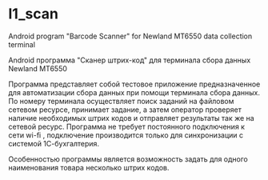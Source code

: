 # l1_scan
Android program "Barcode Scanner" for Newland MT6550 data collection terminal

Android программа "Сканер штрих-код" для  терминала сбора данных Newland MT6550 

Программа представляет собой тестовое приложение предназначенное для автоматизации сбора данных при помощи терминала сбора данных. По номеру терминала осуществляет поиск заданий на файловом сетевом ресурсе, принимает задание, а затем оператор проверяет наличие необходимых штрих кодов и отправляет результаты так же на сетевой ресурс. Программа не требует постоянного подключения к сети wi-fi , подключение производится только для синхронизации c системой 1С-бухгалтерия. 

Особенностью программы является возможность задать для одного наименования товара несколько штрих кодов. 

